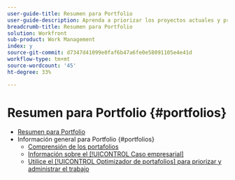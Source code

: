 ```yaml
---
user-guide-title: Resumen para Portfolio
user-guide-description: Aprenda a priorizar los proyectos actuales y propuestos en función de su coste, valor, riesgo y alineación con los objetivos de su organización.
breadcrumb-title: Resumen para Portfolio
solution: Workfront
sub-product: Work Management
index: y
source-git-commit: d7347d41099e0faf6b47a6fe0e58091105e4e41d
workflow-type: tm+mt
source-wordcount: '45'
ht-degree: 33%

---
```




# Resumen para Portfolio {#portfolios}

+ [Resumen para Portfolio](overview.md)
+ Información general para Portfolio {#portfolios}
   + [Comprensión de los portafolios](overview-of-adobe-workfront-portfolios.md)
   + [Información sobre el [!UICONTROL Caso empresarial]](introduction-to-the-business-case.md)
   + [Utilice el [!UICONTROL Optimizador de portafolios] para priorizar y administrar el trabajo](prioritize-and-manage-work-with-portfolios.md)

